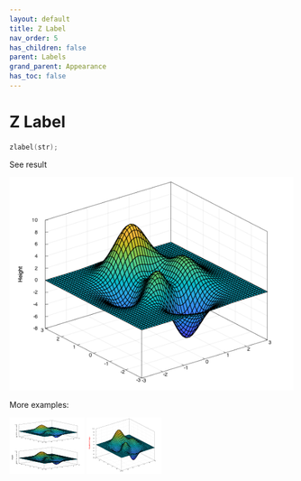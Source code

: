 ```yaml
---
layout: default
title: Z Label
nav_order: 5
has_children: false
parent: Labels
grand_parent: Appearance
has_toc: false
---
```

# Z Label

```cpp
zlabel(str);
```


See result

[![example_zlabel_1](zlabel/zlabel_1.png)](../https://github.com/alandefreitas/matplotplusplus/blob/master/examples/appearance/labels/zlabel/zlabel_1.cpp)

More examples:
    
[![example_zlabel_2](zlabel/zlabel_2_thumb.png)](../https://github.com/alandefreitas/matplotplusplus/blob/master/examples/appearance/labels/zlabel/zlabel_2.cpp)  [![example_zlabel_3](zlabel/zlabel_3_thumb.png)](../https://github.com/alandefreitas/matplotplusplus/blob/master/examples/appearance/labels/zlabel/zlabel_3.cpp)

  


